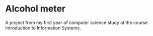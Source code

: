 # Alcohol meter
A project from my first year of computer science study at the course Introduction to Information Systems.
